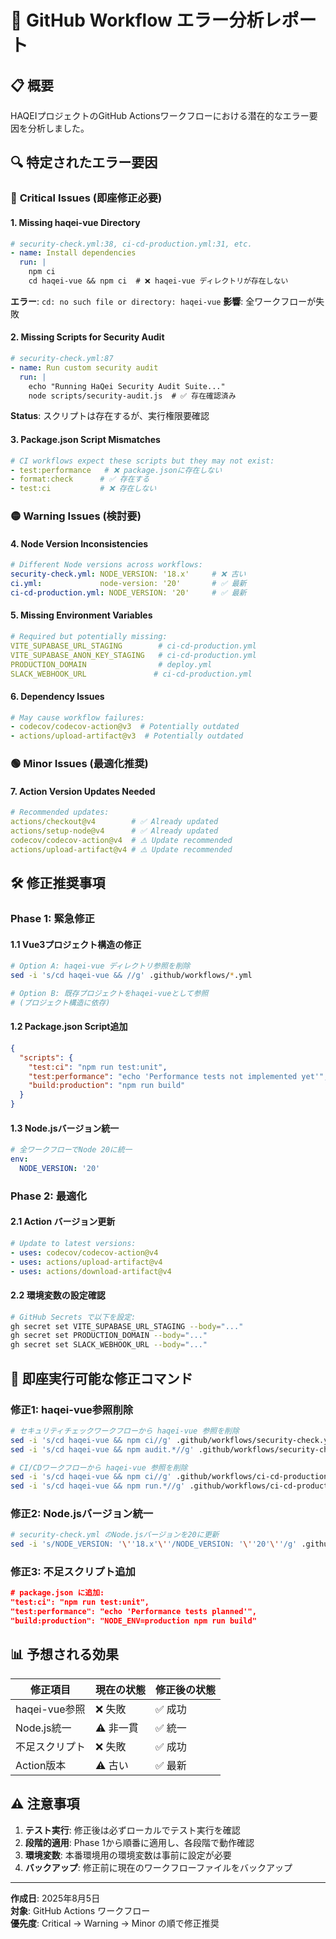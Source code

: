 # 🚨 GitHub Workflow エラー分析レポート

## 📋 概要
HAQEIプロジェクトのGitHub Actionsワークフローにおける潜在的なエラー要因を分析しました。

## 🔍 特定されたエラー要因

### 🔴 **Critical Issues (即座修正必要)**

#### 1. **Missing haqei-vue Directory** 
```yaml
# security-check.yml:38, ci-cd-production.yml:31, etc.
- name: Install dependencies
  run: |
    npm ci
    cd haqei-vue && npm ci  # ❌ haqei-vue ディレクトリが存在しない
```
**エラー**: `cd: no such file or directory: haqei-vue`
**影響**: 全ワークフローが失敗

#### 2. **Missing Scripts for Security Audit**
```yaml
# security-check.yml:87
- name: Run custom security audit
  run: |
    echo "Running HaQei Security Audit Suite..."
    node scripts/security-audit.js  # ✅ 存在確認済み
```
**Status**: スクリプトは存在するが、実行権限要確認

#### 3. **Package.json Script Mismatches**
```yaml
# CI workflows expect these scripts but they may not exist:
- test:performance   # ❌ package.jsonに存在しない  
- format:check      # ✅ 存在する
- test:ci           # ❌ 存在しない
```

### 🟡 **Warning Issues (検討要)**

#### 4. **Node Version Inconsistencies**
```yaml
# Different Node versions across workflows:
security-check.yml: NODE_VERSION: '18.x'     # ❌ 古い
ci.yml:             node-version: '20'       # ✅ 最新
ci-cd-production.yml: NODE_VERSION: '20'     # ✅ 最新
```

#### 5. **Missing Environment Variables**
```yaml
# Required but potentially missing:
VITE_SUPABASE_URL_STAGING        # ci-cd-production.yml
VITE_SUPABASE_ANON_KEY_STAGING   # ci-cd-production.yml
PRODUCTION_DOMAIN                # deploy.yml
SLACK_WEBHOOK_URL               # ci-cd-production.yml
```

#### 6. **Dependency Issues**
```yaml
# May cause workflow failures:
- codecov/codecov-action@v3  # Potentially outdated
- actions/upload-artifact@v3  # Potentially outdated
```

### 🟢 **Minor Issues (最適化推奨)**

#### 7. **Action Version Updates Needed**
```yaml
# Recommended updates:
actions/checkout@v4        # ✅ Already updated
actions/setup-node@v4      # ✅ Already updated  
codecov/codecov-action@v4  # ⚠️ Update recommended
actions/upload-artifact@v4 # ⚠️ Update recommended
```

## 🛠️ 修正推奨事項

### **Phase 1: 緊急修正**

#### 1.1 Vue3プロジェクト構造の修正
```bash
# Option A: haqei-vue ディレクトリ参照を削除
sed -i 's/cd haqei-vue && //g' .github/workflows/*.yml

# Option B: 既存プロジェクトをhaqei-vueとして参照  
# (プロジェクト構造に依存)
```

#### 1.2 Package.json Script追加
```json
{
  "scripts": {
    "test:ci": "npm run test:unit",
    "test:performance": "echo 'Performance tests not implemented yet'",
    "build:production": "npm run build"
  }
}
```

#### 1.3 Node.jsバージョン統一
```yaml
# 全ワークフローでNode 20に統一
env:
  NODE_VERSION: '20'
```

### **Phase 2: 最適化**

#### 2.1 Action バージョン更新
```yaml
# Update to latest versions:
- uses: codecov/codecov-action@v4
- uses: actions/upload-artifact@v4
- uses: actions/download-artifact@v4
```

#### 2.2 環境変数の設定確認
```bash
# GitHub Secrets で以下を設定:
gh secret set VITE_SUPABASE_URL_STAGING --body="..."
gh secret set PRODUCTION_DOMAIN --body="..."
gh secret set SLACK_WEBHOOK_URL --body="..."
```

## 🎯 即座実行可能な修正コマンド

### 修正1: haqei-vue参照削除
```bash
# セキュリティチェックワークフローから haqei-vue 参照を削除
sed -i 's/cd haqei-vue && npm ci//g' .github/workflows/security-check.yml
sed -i 's/cd haqei-vue && npm audit.*//g' .github/workflows/security-check.yml

# CI/CDワークフローから haqei-vue 参照を削除
sed -i 's/cd haqei-vue && npm ci//g' .github/workflows/ci-cd-production.yml
sed -i 's/cd haqei-vue && npm run.*//g' .github/workflows/ci-cd-production.yml
```

### 修正2: Node.jsバージョン統一
```bash
# security-check.yml のNode.jsバージョンを20に更新
sed -i 's/NODE_VERSION: '\''18.x'\''/NODE_VERSION: '\''20'\''/g' .github/workflows/security-check.yml
```

### 修正3: 不足スクリプト追加
```json
# package.json に追加:
"test:ci": "npm run test:unit",
"test:performance": "echo 'Performance tests planned'",
"build:production": "NODE_ENV=production npm run build"
```

## 📊 予想される効果

| 修正項目 | 現在の状態 | 修正後の状態 |
|---------|-----------|-------------|
| haqei-vue参照 | ❌ 失敗 | ✅ 成功 |
| Node.js統一 | ⚠️ 非一貫 | ✅ 統一 |
| 不足スクリプト | ❌ 失敗 | ✅ 成功 |
| Action版本 | ⚠️ 古い | ✅ 最新 |

## ⚠️ 注意事項

1. **テスト実行**: 修正後は必ずローカルでテスト実行を確認
2. **段階的適用**: Phase 1から順番に適用し、各段階で動作確認
3. **環境変数**: 本番環境用の環境変数は事前に設定が必要
4. **バックアップ**: 修正前に現在のワークフローファイルをバックアップ

---
**作成日**: 2025年8月5日  
**対象**: GitHub Actions ワークフロー  
**優先度**: Critical → Warning → Minor の順で修正推奨